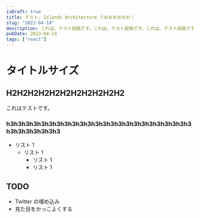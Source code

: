 ```yaml
---
isDraft: true
title: テスト, Islands Architecture うおおおおおお！
slug: "2023-04-14"
description: これは、テスト投稿です。これは、テスト投稿です。これは、テスト投稿です。 これは、テスト投稿です。 これは、テスト投稿です。 これは、テスト投稿です。 これは、テスト投稿です。
pubDate: 2023-04-14
tags: ["react"]
---
```


# タイトルサイズ

## H2H2H2H2H2H2H2H2H2H2H2

これはテストです。

### h3h3h3h3h3h3h3h3h3h3h3h3h3h3h3h3h3h3h3h3h3h3h3h3h3h3h3h3h3h3h3

- リスト 1
  - リスト 1
    - リスト 1
    - リスト 1

## TODO

- Twitter の埋め込み
- 見た目をかっこよくする
